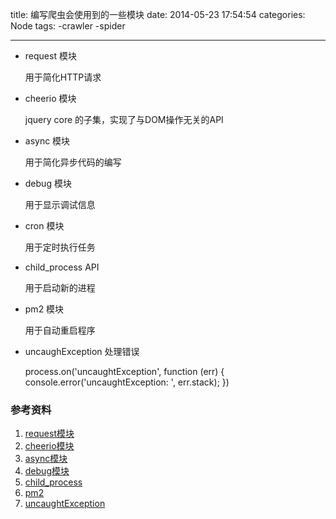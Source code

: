 title: 编写爬虫会使用到的一些模块
date: 2014-05-23 17:54:54
categories: Node
tags: 
    -crawler
    -spider

---


- request 模块

    用于简化HTTP请求

- cheerio 模块

    jquery core 的子集，实现了与DOM操作无关的API

- async 模块

    用于简化异步代码的编写

- debug 模块

    用于显示调试信息

- cron 模块

    用于定时执行任务

- child_process API

    用于启动新的进程

- pm2 模块

    用于自动重启程序


- uncaughException 处理错误

    process.on('uncaughtException', function (err) {
    	console.error('uncaughtException: ', err.stack);
    })
    
<!-- more -->
		
### 参考资料

1. [request模块](https://www.npmjs.org/package/request)
2. [cheerio模块](https://www.npmjs.org/package/cheerio)
3. [async模块](https://www.npmjs.org/package/async)
4. [debug模块](https://www.npmjs.org/package/debug)
5. [child_process](http://nodejs.org/api/child_process.html)
6. [pm2](https://www.npmjs.org/package/pm2)
7. [uncaughtException](http://nodejs.org/api/process.html#process_event_uncaughtexception)





